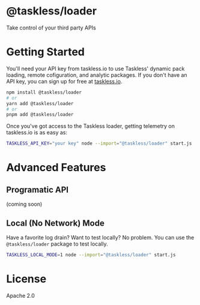 # @taskless/loader

Take control of your third party APIs

# Getting Started

You'll need your API key from taskless.io to use Taskless' dynamic pack loading, remote cofiguration, and analytic packages. If you don't have an API key, you can sign up for free at [taskless.io](https://taskless.io).

```bash
npm install @taskless/loader
# or
yarn add @taskless/loader
# or
pnpm add @taskless/loader
```

Once you've got access to the Taskless loader, getting telemetry on taskless.io is as easy as:

```bash
TASKLESS_API_KEY="your key" node --import="@taskless/loader" start.js
```

# Advanced Features

## Programatic API

(coming soon)

## Local (No Network) Mode

Have a favorite log drain? Want to test locally? No problem. You can use the `@taskless/loader` package to test locally.

```bash
TASKLESS_LOCAL_MODE=1 node --import="@taskless/loader" start.js
```

# License

Apache 2.0
